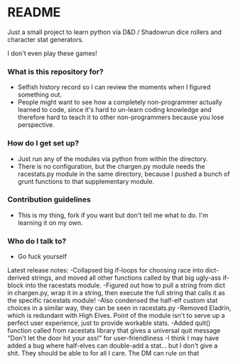 # README #

Just a small project to learn python via D&D / Shadowrun dice rollers and character stat generators.

I don't even play these games!

### What is this repository for? ###

* Selfish history record so I can review the moments when I figured something out.
* People might want to see how a completely non-programmer actually learned to code, since it's hard to un-learn coding knowledge and therefore hard to teach it to other non-programmers because you lose perspective.

### How do I get set up? ###

* Just run any of the modules via python from within the directory.
* There is no configuration, but the chargen.py module needs the racestats.py module in the same directory, because I pushed a bunch of grunt functions to that supplementary module.

### Contribution guidelines ###

* This is my thing, fork if you want but don't tell me what to do. I'm learning it on my own.

### Who do I talk to? ###

* Go fuck yourself

Latest release notes:
-Collapsed big if-loops for choosing race into dict-derived strings, and moved all other functions called by that big ugly-ass if-block into the racestats module.
-Figured out how to pull a string from dict in chargen.py, wrap it in a string, then execute the full string that calls it as the specific racestats module!
-Also condensed the half-elf custom stat choices in a similar way, they can be seen in racestats.py
-Removed Eladrin, which is redundant with High Elves. Point of the module isn't to serve up a perfect user experience, just to provide workable stats.
-Added quit() function called from racestats library that gives a universal quit message "Don't let the door hit your ass!" for user-friendliness
-I think I may have added a bug where half-elves can double-add a stat... but I don't give a shit. They should be able to for all I care. The DM can rule on that